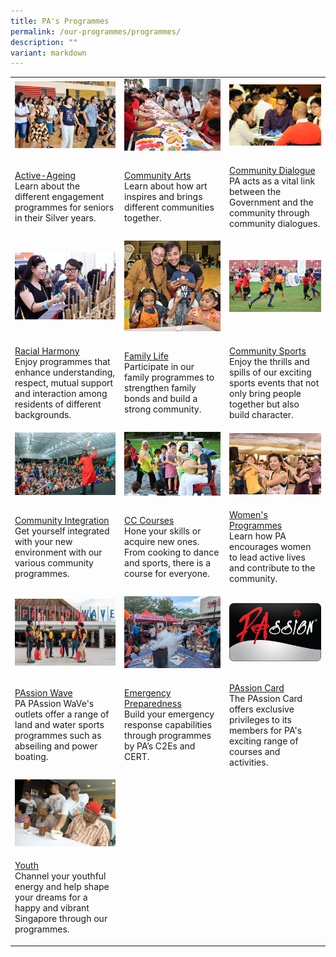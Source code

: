 ```yaml
---
title: PA's Programmes
permalink: /our-programmes/programmes/
description: ""
variant: markdown
---
```

<table style="minWidth: 75px">
<colgroup>
<col>
<col>
<col>
</colgroup>
<tbody>
<tr>
<td rowspan="1" colspan="1">
<div class="isomer-image-wrapper">
<img style="width: 100%; height: auto;" height="auto" width="100%" alt="active ageing activities for seniors" src="/images/Programmes/main-activeageing_edited.jpg">
</div>
</td>
<td rowspan="1" colspan="1">
<div class="isomer-image-wrapper">
<img style="width: 100%; height: auto;" height="auto" width="100%" alt="art initiatives for the community" src="/images/Programmes/main-communityarts_edited.jpg">
</div>
</td>
<td rowspan="1" colspan="1">
<div class="isomer-image-wrapper">
<img style="width: 100%; height: auto;" height="auto" width="100%" alt="community dialogues between the government and residents" src="/images/Programmes/main-communitydialogue_edited.jpg">
</div>
</td>
</tr>
<tr>
<td rowspan="1" colspan="1">
<p><a href="/our-programmes/active-ageing" rel="noopener noreferrer nofollow" target="_blank">Active-Ageing</a> 
<br>Learn about the different engagement programmes for seniors in their Silver
years.
<br>
</p>
</td>
<td rowspan="1" colspan="1">
<p><a href="/our-programmes/community-arts" rel="noopener noreferrer nofollow" target="_blank">Community Arts</a> 
<br>Learn about how art inspires and brings different communities together.
<br>
</p>
</td>
<td rowspan="1" colspan="1">
<p><a href="/our-programmes/community-dialogue" rel="noopener noreferrer nofollow" target="_blank">Community Dialogue</a> 
<br>PA acts as a vital link between the Government and the community through
community dialogues.
<br>
</p>
</td>
</tr>
<tr>
<td rowspan="1" colspan="1">
<div class="isomer-image-wrapper">
<img style="width: 100%; height: auto;" height="auto" width="100%" src="/images/Programmes/main-racialharmony.jpg">
</div>
</td>
<td rowspan="1" colspan="1">
<div class="isomer-image-wrapper">
<img style="width: 100%; height: auto;" height="auto" width="100%" src="/images/Programmes/main_familylife.jpg">
</div>
</td>
<td rowspan="1" colspan="1">
<div class="isomer-image-wrapper">
<img style="width: 100%; height: auto;" height="auto" width="100%" src="/images/Programmes/main_communitysports.jpg">
</div>
</td>
</tr>
<tr>
<td rowspan="1" colspan="1">
<p><a href="/our-programmes/racial-harmony" rel="noopener noreferrer nofollow" target="_blank">Racial Harmony</a> 
<br>Enjoy programmes that enhance understanding, respect, mutual support and
interaction among residents of different backgrounds.</p>
</td>
<td rowspan="1" colspan="1">
<p><a href="/our-programmes/family-life/" rel="noopener noreferrer nofollow" target="_blank">Family Life</a> 
<br>Participate in our family programmes to strengthen family bonds and build
a strong community.
<br>
</p>
</td>
<td rowspan="1" colspan="1">
<p><a href="/our-programmes/community-sports/" rel="noopener noreferrer nofollow" target="_blank">Community Sports</a> 
<br>Enjoy the thrills and spills of our exciting sports events that not only
bring people together but also build character.</p>
</td>
</tr>
<tr>
<td rowspan="1" colspan="1">
<div class="isomer-image-wrapper">
<img style="width: 100%" height="auto" width="100%" alt="" src="/images/Programmes/Community Integration/Sengkang_West_One_Community_Fiesta_2024_v2.png">
</div>
</td>
<td rowspan="1" colspan="1">
<div class="isomer-image-wrapper">
<img style="width: 100%; height: auto;" height="auto" width="100%" src="/images/Programmes/main-cccourses_edited.jpg">
</div>
</td>
<td rowspan="1" colspan="1">
<div class="isomer-image-wrapper">
<img style="width: 100%; height: auto;" height="auto" width="100%" src="/images/Programmes/main-womensprogrammes_edited.jpg">
</div>
</td>
</tr>
<tr>
<td rowspan="1" colspan="1">
<p><a href="/our-programmes/community-integration/" rel="noopener noreferrer nofollow" target="_blank">Community Integration</a> 
<br>Get yourself integrated with your new environment with our various community
programmes.</p>
</td>
<td rowspan="1" colspan="1">
<p><a href="/our-programmes/cc-courses/courses/" rel="noopener noreferrer nofollow" target="_blank">CC Courses</a> 
<br>Hone your skills or acquire new ones. From cooking to dance and sports,
there is a course for everyone.</p>
</td>
<td rowspan="1" colspan="1">
<p><a href="/our-programmes/womens-programmes" rel="noopener noreferrer nofollow" target="_blank">Women's Programmes</a> 
<br>Learn how PA encourages women to lead active lives and contribute to the
community.</p>
</td>
</tr>
<tr>
<td rowspan="1" colspan="1">
<div class="isomer-image-wrapper">
<img style="width: 100%; height: auto;" height="auto" width="100%" src="/images/Programmes/main_passionwave.jpg">
</div>
</td>
<td rowspan="1" colspan="1">
<div class="isomer-image-wrapper">
<img style="width: 100%; height: auto;" height="auto" width="100%" src="/images/Programmes/main_emergencypreparedness.jpg">
</div>
</td>
<td rowspan="1" colspan="1">
<div class="isomer-image-wrapper">
<img style="width: 100%; height: auto;" height="auto" width="100%" src="/images/Programmes/main_passioncard.png">
</div>
</td>
</tr>
<tr>
<td rowspan="1" colspan="1">
<p><a href="/our-programmes/passion-wave/details/" rel="noopener noreferrer nofollow" target="_blank">PAssion Wave</a> 
<br>PA PAssion WaVe's outlets offer a range of land and water sports programmes
such as abseiling and power boating.</p>
</td>
<td rowspan="1" colspan="1">
<p><a href="/our-programmes/emergency-preparedness/" rel="noopener noreferrer nofollow" target="_blank">Emergency Preparedness</a> 
<br>Build your emergency response capabilities through programmes by PA’s C2Es and CERT.</p>
</td>
<td rowspan="1" colspan="1">
<p><a href="/our-programmes/passion-card" rel="noopener noreferrer nofollow" target="_blank">PAssion Card</a> 
<br>The PAssion Card offers exclusive privileges to its members for PA's exciting
range of courses and activities.
<br>
</p>
</td>
</tr>
<tr>
<td rowspan="1" colspan="1">
<div class="isomer-image-wrapper">
<img style="width: 100%; height: auto;" height="auto" width="100%" src="/images/Programmes/main-youth_edited.jpg">
</div>
</td>
<td rowspan="1" colspan="1">
<p></p>
</td>
<td rowspan="1" colspan="1">
<p></p>
</td>
</tr>
<tr>
<td rowspan="1" colspan="1">
<p><a href="https://cms.isomer.gov.sg/our-programmes/youth" rel="noopener noreferrer nofollow" target="_blank"><u>Youth</u></a> 
<br>Channel your youthful energy and help shape your dreams for a happy and
vibrant Singapore through our programmes.</p>
</td>
<td rowspan="1" colspan="1">
<p></p>
</td>
<td rowspan="1" colspan="1">
<p>
<br>
</p>
</td>
</tr>
</tbody>
</table>
<p></p>